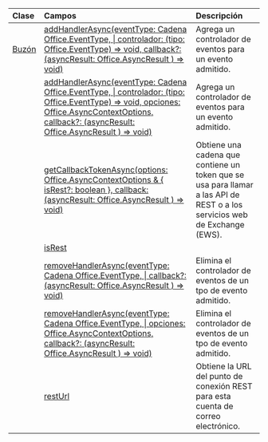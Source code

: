 | Clase | Campos | Descripción |
|:---|:---|:---|
|[Buzón](/javascript/api/outlook/outlook.mailbox)|[addHandlerAsync(eventType: Cadena Office.EventType, \| controlador: (tipo: Office.EventType) => void, callback?: (asyncResult: Office.AsyncResult <void> ) => void)](/javascript/api/outlook/outlook.mailbox#addhandlerasync-eventtype--handler--type-)|Agrega un controlador de eventos para un evento admitido.|
||[addHandlerAsync(eventType: Cadena Office.EventType, \| controlador: (tipo: Office.EventType) => void, opciones: Office.AsyncContextOptions, callback?: (asyncResult: Office.AsyncResult <void> ) => void)](/javascript/api/outlook/outlook.mailbox#addhandlerasync-eventtype--handler--type-)|Agrega un controlador de eventos para un evento admitido.|
||[getCallbackTokenAsync(options: Office.AsyncContextOptions & { isRest?: boolean }, callback: (asyncResult: Office.AsyncResult <string> ) => void)](/javascript/api/outlook/outlook.mailbox#getcallbacktokenasync-options--isrest--callback--asyncresult-)|Obtiene una cadena que contiene un token que se usa para llamar a las API de REST o a los servicios web de Exchange (EWS).|
||[isRest](/javascript/api/outlook/outlook.mailbox#isrest)||
||[removeHandlerAsync(eventType: Cadena Office.EventType, \| callback?: (asyncResult: Office.AsyncResult <void> ) => void)](/javascript/api/outlook/outlook.mailbox#removehandlerasync-eventtype--callback--asyncresult-)|Elimina el controlador de eventos de un tpo de evento admitido.|
||[removeHandlerAsync(eventType: Cadena Office.EventType, \| opciones: Office.AsyncContextOptions, callback?: (asyncResult: Office.AsyncResult <void> ) => void)](/javascript/api/outlook/outlook.mailbox#removehandlerasync-eventtype--options--callback--asyncresult-)|Elimina el controlador de eventos de un tpo de evento admitido.|
||[restUrl](/javascript/api/outlook/outlook.mailbox#resturl)|Obtiene la URL del punto de conexión REST para esta cuenta de correo electrónico.|
